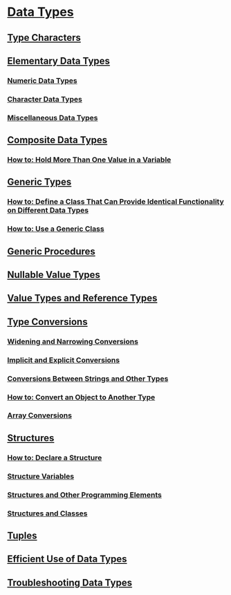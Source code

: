 # [Data Types](index.md)
## [Type Characters](type-characters.md)
## [Elementary Data Types](elementary-data-types.md)
### [Numeric Data Types](numeric-data-types.md)
### [Character Data Types](character-data-types.md)
### [Miscellaneous Data Types](miscellaneous-data-types.md)
## [Composite Data Types](composite-data-types.md)
### [How to: Hold More Than One Value in a Variable](how-to-hold-more-than-one-value-in-a-variable.md)
## [Generic Types](generic-types.md)
### [How to: Define a Class That Can Provide Identical Functionality on Different Data Types](how-to-define-a-class-that-can-provide-identical-functionality.md)
### [How to: Use a Generic Class](how-to-use-a-generic-class.md)
## [Generic Procedures](generic-procedures.md)
## [Nullable Value Types](nullable-value-types.md)
## [Value Types and Reference Types](value-types-and-reference-types.md)
## [Type Conversions](type-conversions.md)
### [Widening and Narrowing Conversions](widening-and-narrowing-conversions.md)
### [Implicit and Explicit Conversions](implicit-and-explicit-conversions.md)
### [Conversions Between Strings and Other Types](conversions-between-strings-and-other-types.md)
### [How to: Convert an Object to Another Type](how-to-convert-an-object-to-another-type.md)
### [Array Conversions](array-conversions.md)
## [Structures](structures.md)
### [How to: Declare a Structure](how-to-declare-a-structure.md)
### [Structure Variables](structure-variables.md)
### [Structures and Other Programming Elements](structures-and-other-programming-elements.md)
### [Structures and Classes](structures-and-classes.md)
## [Tuples](tuples.md)
## [Efficient Use of Data Types](efficient-use-of-data-types.md)
## [Troubleshooting Data Types](troubleshooting-data-types.md)